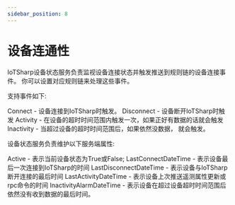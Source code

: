 ```yaml
---
sidebar_position: 8
---
```


# 设备连通性

IoTSharp设备状态服务负责监视设备连接状态并触发推送到规则链的设备连接事件。 你可以设置对应规则链来处理这些事件。 

支持事件如下:

Connect   -  设备连接到IoTSharp时触发。 
Disconnect   - 设备断开IoTSharp时触发
Activity   -   在设备的超时时间范围内触发一次，如果正好有数据的话就会触发
Inactivity  - 当超过设备的超时时间范围后，如果依然没数据， 就会触发。 

设备状态服务负责维护以下服务端属性:

Active - 表示当前设备状态为True或False;
LastConnectDateTime - 表示设备最后一次连接到IoTSharp的时间
LastDisconnectDateTime - 表示设备与IoTSharp断开连接的最后时间
LastActivityDateTime - 表示设备上次推送遥测属性更新或rpc命令的时间
InactivityAlarmDateTime - 表示设备在超过设备超时时间范围后依然没有收到数据的最后时间。 